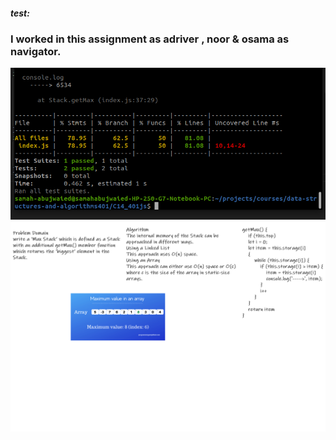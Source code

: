 
##### test:
### I worked in this assignment as adriver , noor & osama as navigator.

![test](../C14_401js/img/getmax.test.png)
![whiteboard](../C14_401js/img/uml.png)
